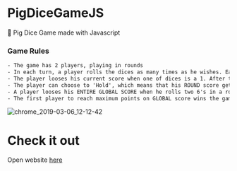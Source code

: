 # PigDiceGameJS
🐷 Pig Dice Game made with Javascript 

### Game Rules

```HTML
- The game has 2 players, playing in rounds 
- In each turn, a player rolls the dices as many times as he wishes. Each result get added to his/her ROUND score 
- The player looses his current score when one of dices is a 1. After that, it's the next player's turn .
- The player can choose to 'Hold', which means that his ROUND score gets added to his GLOBAL score. After that, it's the next player's turn 
- A player looses his ENTIRE GLOBAL SCORE when he rolls two 6's in a row. After that, it's the next player's turn.
- The first player to reach maximum points on GLOBAL score wins the game
```
  
 


![chrome_2019-03-06_12-12-42](https://user-images.githubusercontent.com/20374208/53873506-2c157d80-4009-11e9-9d44-c35b6f6e5bc2.png)


# Check it out 
Open website [here](https://goxr3plus.github.io/PigDiceGameJS/)
